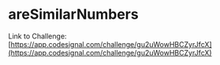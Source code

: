# areSimilarNumbers

Link to Challenge: [https://app.codesignal.com/challenge/gu2uWowHBCZyrJfcX](https://app.codesignal.com/challenge/gu2uWowHBCZyrJfcX)